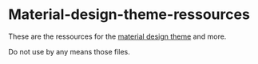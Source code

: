 # Material-design-theme-ressources
These are the ressources for the [material design theme](http://www.beard-design.com/discord-material-theme.html) and more.

Do not use by any means those files.
